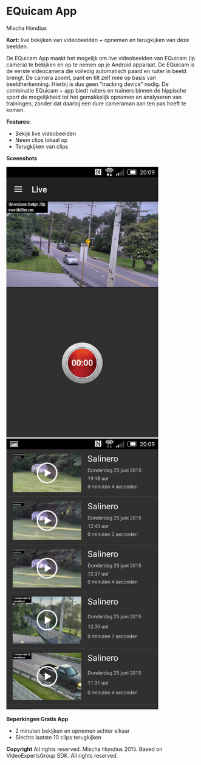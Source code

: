 # EQuicam App
Mischa Hondius

**Kort:** live bekijken van videobeelden + opnemen en terugkijken van deze beelden.

De EQuicam App maakt het mogelijk om live videobeelden van EQuicam (ip camera) te bekijken en op te nemen op je Android apparaat. De EQuicam is de eerste videocamera die volledig automatisch paard en ruiter in beeld brengt. De camera zoomt, pant en tilt zelf mee op basis van beeldherkenning. Hierbij is dus geen "tracking device" nodig. De combinatie EQuicam + app biedt ruiters en trainers binnen de hippische sport de mogelijkheid tot het gemakkelijk opnemen en analyseren van trainingen, zonder dat daarbij een dure cameraman aan ten pas hoeft  te komen. 

**Features:**
- Bekijk live videobeelden
- Neem clips lokaal op 
- Terugkijken van clips

**Sceenshots**

<img src="/docs/ss1.png" width="400">
<img src="/docs/ss2.png" width="400">


**Beperkingen Gratis App**
- 2 minuten bekijken en opnemen achter elkaar
- Slechts laatste 10 clips terugkijken

**Copyright**
All rights reserved. Mischa Hondius 2015. 
Based on VideoExpertsGroup SDK. All rights reserved.
